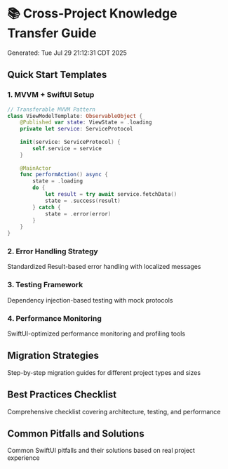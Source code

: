 # 📚 Cross-Project Knowledge Transfer Guide
Generated: Tue Jul 29 21:12:31 CDT 2025

## Quick Start Templates

### 1. MVVM + SwiftUI Setup
```swift
// Transferable MVVM Pattern
class ViewModelTemplate: ObservableObject {
    @Published var state: ViewState = .loading
    private let service: ServiceProtocol
    
    init(service: ServiceProtocol) {
        self.service = service
    }
    
    @MainActor
    func performAction() async {
        state = .loading
        do {
            let result = try await service.fetchData()
            state = .success(result)
        } catch {
            state = .error(error)
        }
    }
}
```

### 2. Error Handling Strategy
Standardized Result-based error handling with localized messages

### 3. Testing Framework
Dependency injection-based testing with mock protocols

### 4. Performance Monitoring
SwiftUI-optimized performance monitoring and profiling tools

## Migration Strategies
Step-by-step migration guides for different project types and sizes

## Best Practices Checklist
Comprehensive checklist covering architecture, testing, and performance

## Common Pitfalls and Solutions
Common SwiftUI pitfalls and their solutions based on real project experience

